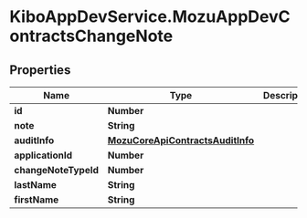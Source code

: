 # KiboAppDevService.MozuAppDevContractsChangeNote

## Properties

Name | Type | Description | Notes
------------ | ------------- | ------------- | -------------
**id** | **Number** |  | [optional] 
**note** | **String** |  | [optional] 
**auditInfo** | [**MozuCoreApiContractsAuditInfo**](MozuCoreApiContractsAuditInfo.md) |  | [optional] 
**applicationId** | **Number** |  | [optional] 
**changeNoteTypeId** | **Number** |  | [optional] 
**lastName** | **String** |  | [optional] 
**firstName** | **String** |  | [optional] 


